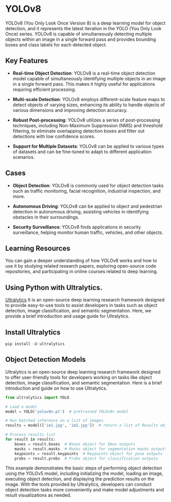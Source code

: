 # YOLOv8

YOLOv8 (You Only Look Once Version 8) is a deep learning model for object detection, and it represents the latest iteration in the YOLO (You Only Look Once) series. YOLOv8 is capable of simultaneously detecting multiple objects within an image in a single forward pass and provides bounding boxes and class labels for each detected object.

## Key Features

- **Real-time Object Detection**: YOLOv8 is a real-time object detection model capable of simultaneously identifying multiple objects in an image in a single forward pass. This makes it highly useful for applications requiring efficient processing.

- **Multi-scale Detection**: YOLOv8 employs different-scale feature maps to detect objects of varying sizes, enhancing its ability to handle objects of various dimensions and improving detection accuracy.
 
- **Robust Post-processing**: YOLOv8 utilizes a series of post-processing techniques, including Non-Maximum Suppression (NMS) and threshold filtering, to eliminate overlapping detection boxes and filter out detections with low confidence scores.

- **Support for Multiple Datasets**: YOLOv8 can be applied to various types of datasets and can be fine-tuned to adapt to different application scenarios.

## Cases

- **Object Detection**: YOLOv8 is commonly used for object detection tasks such as traffic monitoring, facial recognition, industrial inspection, and more.

- **Autonomous Driving**: YOLOv8 can be applied to object and pedestrian detection in autonomous driving, assisting vehicles in identifying obstacles in their surroundings.

- **Security Surveillance**: YOLOv8 finds applications in security surveillance, helping monitor human traffic, vehicles, and other objects.

## Learning Resources

You can gain a deeper understanding of how YOLOv8 works and how to use it by studying related research papers, exploring open-source code repositories, and participating in online courses related to deep learning.

## Using Python with Ultralytics.

[Ultralytics](https://www.ultralytics.com/) It is an open-source deep learning research framework designed to provide easy-to-use tools to assist developers in tasks such as object detection, image classification, and semantic segmentation. Here, we provide a brief introduction and usage guide for Ultralytics.

## Install Ultralytics
```
pip install -U ultralytics
```

## Object Detection Models

Ultralytics is an open-source deep learning research framework designed to offer user-friendly tools for developers working on tasks like object detection, image classification, and semantic segmentation. Here is a brief introduction and guide on how to use Ultralytics.

```python
from ultralytics import YOLO

# Load a model
model = YOLO('yolov8n.pt')  # pretrained YOLOv8n model

# Run batched inference on a list of images
results = model(['im1.jpg', 'im2.jpg'])  # return a list of Results objects

# Process results list
for result in results:
    boxes = result.boxes  # Boxes object for bbox outputs
    masks = result.masks  # Masks object for segmentation masks outputs
    keypoints = result.keypoints  # Keypoints object for pose outputs
    probs = result.probs  # Probs object for classification outputs
```
This example demonstrates the basic steps of performing object detection using the YOLOv5 model, including initializing the model, loading an image, executing object detection, and displaying the prediction results on the image. With the tools provided by Ultralytics, developers can conduct object detection tasks more conveniently and make model adjustments and result visualizations as needed.

